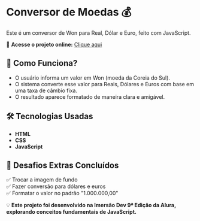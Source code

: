 # Conversor de Moedas 💰  



Este é um conversor de Won para Real, Dólar e Euro, feito com JavaScript.  

🚀 **Acesse o projeto online:** [Clique aqui](https://seu-usuario.github.io/conversor-moedas/)  

## 📌 Como Funciona?  
- O usuário informa um valor em Won (moeda da Coreia do Sul).  
- O sistema converte esse valor para Reais, Dólares e Euros com base em uma taxa de câmbio fixa.  
- O resultado aparece formatado de maneira clara e amigável.  

## 🛠 Tecnologias Usadas  
- **HTML**  
- **CSS**  
- **JavaScript**  

## 🎯 Desafios Extras Concluídos  
✅ Trocar a imagem de fundo  
✅ Fazer conversão para dólares e euros  
✅ Formatar o valor no padrão "1.000.000,00"  

💡 **Este projeto foi desenvolvido na Imersão Dev 9ª Edição da Alura, explorando conceitos fundamentais de JavaScript.**  
